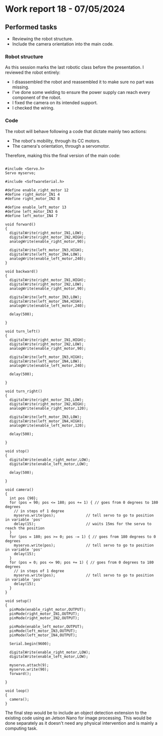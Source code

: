 # Work report 18 - 07/05/2024

## Performed tasks

- Reviewing the robot structure.
- Include the camera orientation into the main code.

### Robot structure

As this session marks the last robotic class before the presentation. I reviewed the robot entirely:
- I disassembled the robot and reassembled it to make sure no part was missing.
- I've done some welding to ensure the power supply can reach every component of the robot.
- I fixed the camera on its intended support.
- I checked the wiring.

### Code

The robot will behave following a code that dictate mainly two actions:
- The robot's mobility, through its CC motors.
- The camera's orientation, through a servomotor.

Therefore, making this the final version of the main code:

```

#include <Servo.h>
Servo myservo;

#include <SoftwareSerial.h>

#define enable_right_motor 12
#define right_motor_IN1 4
#define right_motor_IN2 8

#define enable_left_motor 13
#define left_motor_IN3 6
#define left_motor_IN4 7

void forward()
{
  digitalWrite(right_motor_IN1,LOW);
  digitalWrite(right_motor_IN2,HIGH);
  analogWrite(enable_right_motor,90);

  digitalWrite(left_motor_IN3,HIGH);
  digitalWrite(left_motor_IN4,LOW);
  analogWrite(enable_left_motor,240);
}

void backward()
{
  digitalWrite(right_motor_IN1,HIGH);
  digitalWrite(right_motor_IN2,LOW);
  analogWrite(enable_right_motor,90);

  digitalWrite(left_motor_IN3,LOW);
  digitalWrite(left_motor_IN4,HIGH);
  analogWrite(enable_left_motor,240);

  delay(500);

}

void turn_left()
{
  digitalWrite(right_motor_IN1,HIGH);
  digitalWrite(right_motor_IN2,LOW);
  analogWrite(enable_right_motor,90);

  digitalWrite(left_motor_IN3,HIGH);
  digitalWrite(left_motor_IN4,LOW);
  analogWrite(enable_left_motor,240);

  delay(500);

}

void turn_right()
{
  digitalWrite(right_motor_IN1,LOW);
  digitalWrite(right_motor_IN2,HIGH);
  analogWrite(enable_right_motor,120);

  digitalWrite(left_motor_IN3,LOW);
  digitalWrite(left_motor_IN4,HIGH);
  analogWrite(enable_left_motor,120);

  delay(500);

}

void stop()
{
  digitalWrite(enable_right_motor,LOW);
  digitalWrite(enable_left_motor,LOW);

  delay(500);

}

void camera()
{
  int pos {90};
  for (pos = 90; pos <= 180; pos += 1) { // goes from 0 degrees to 180 degrees
    // in steps of 1 degree
    myservo.write(pos);              // tell servo to go to position in variable 'pos'
    delay(15);                       // waits 15ms for the servo to reach the position
  }
  for (pos = 180; pos >= 0; pos -= 1) { // goes from 180 degrees to 0 degrees
    myservo.write(pos);              // tell servo to go to position in variable 'pos'
    delay(15);
  }
  for (pos = 0; pos <= 90; pos += 1) { // goes from 0 degrees to 180 degrees
    // in steps of 1 degree
    myservo.write(pos);              // tell servo to go to position in variable 'pos'
    delay(15);
  }
}

void setup()
{
  pinMode(enable_right_motor,OUTPUT);
  pinMode(right_motor_IN1,OUTPUT);
  pinMode(right_motor_IN2,OUTPUT);
  
  pinMode(enable_left_motor,OUTPUT);
  pinMode(left_motor_IN3,OUTPUT);
  pinMode(left_motor_IN4,OUTPUT);

  Serial.begin(9600);

  digitalWrite(enable_right_motor,LOW);
  digitalWrite(enable_left_motor,LOW);

  myservo.attach(9);
  myservo.write(90);
  forward();
  
}

void loop()
{
  camera();
}

```

The final step would be to include an object detection extension to the existing code using an Jetson Nano for image processing. This would be done separately as it doesn't need any physical intervention and is mainly a computing task.
